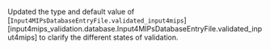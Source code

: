 Updated the type and default value of
[`Input4MIPsDatabaseEntryFile.validated_input4mips`][input4mips_validation.database.Input4MIPsDatabaseEntryFile.validated_input4mips]
to clarify the different states of validation.
